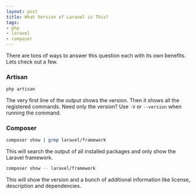 ```yaml
---
layout: post
title: What Version of Laravel is This?
tags:
- php
- laravel
- composer
---
```

There are tons of ways to answer this question each with its own benefits.  Lets check out a few.

### Artisan

```bash
php artisan
```

The very first line of the output shows the version.  Then it shows all the registered commands. Need only the version? Use `-V` or `--version` when running the command.

### Composer

```bash
composer show | grep laravel/framework
```

This will search the output of all installed packages and only show the Laravel framework.

```bash
composer show -- laravel/framework
```

This will show the version and a bunch of additional information like license, description and dependencies.
